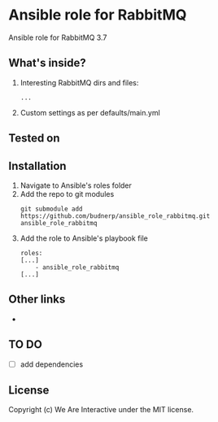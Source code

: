 # Ansible role for RabbitMQ
Ansible role for RabbitMQ 3.7

## What's inside?
1. Interesting RabbitMQ dirs and files: 
    ```
    ...
    ```
2. Custom settings as per defaults/main.yml
   
## Tested on

## Installation
1. Navigate to Ansible's roles folder
2. Add the repo to git modules
    ```
    git submodule add https://github.com/budnerp/ansible_role_rabbitmq.git ansible_role_rabbitmq
    ```
3. Add the role to Ansible's playbook file
    ```    
    roles:
    [...]
        - ansible_role_rabbitmq
    [...]
    ```

## Other links
- 

## TO DO
-[ ] add dependencies 

## License
Copyright (c) We Are Interactive under the MIT license.
